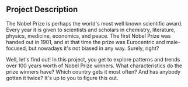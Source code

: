 Project Description
--------------------
The Nobel Prize is perhaps the world's most well known scientific award. Every year it is given to scientists and scholars in chemistry, literature, physics, medicine, economics, and peace. The first Nobel Prize was handed out in 1901, and at that time the prize was Eurocentric and male-focused, but nowadays it's not biased in any way. Surely, right?

Well, let's find out! In this project, you get to explore patterns and trends over 100 years worth of Nobel Prize winners. What characteristics do the prize winners have? Which country gets it most often? And has anybody gotten it twice? It's up to you to figure this out.
